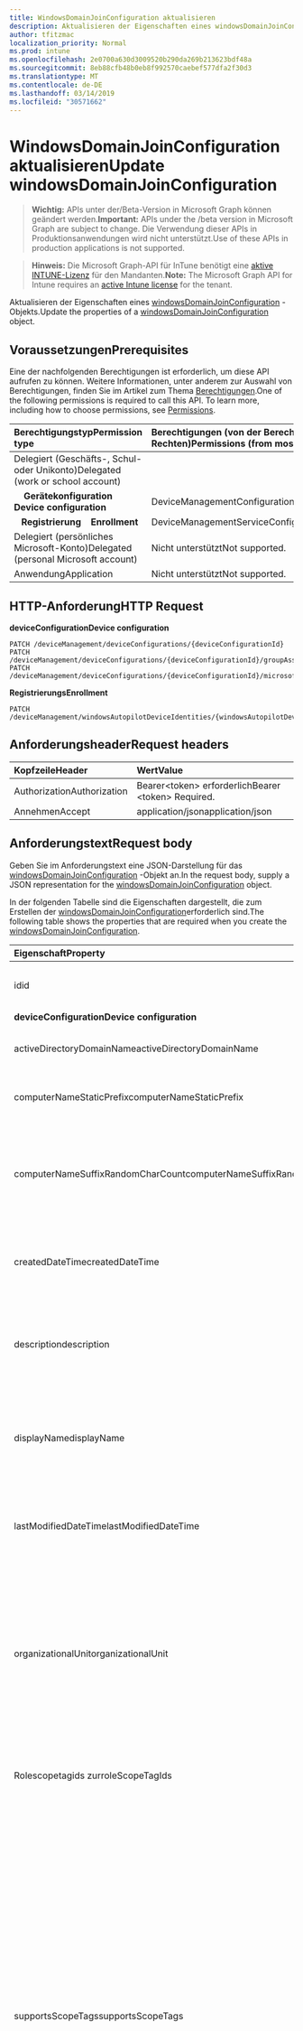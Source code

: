 ```yaml
---
title: WindowsDomainJoinConfiguration aktualisieren
description: Aktualisieren der Eigenschaften eines windowsDomainJoinConfiguration-Objekts.
author: tfitzmac
localization_priority: Normal
ms.prod: intune
ms.openlocfilehash: 2e0700a630d3009520b290da269b213623bdf48a
ms.sourcegitcommit: 8eb88cfb48b0eb8f992570caebef577dfa2f30d3
ms.translationtype: MT
ms.contentlocale: de-DE
ms.lasthandoff: 03/14/2019
ms.locfileid: "30571662"
---
```

# <a name="update-windowsdomainjoinconfiguration"></a><span data-ttu-id="c6271-103">WindowsDomainJoinConfiguration aktualisieren</span><span class="sxs-lookup"><span data-stu-id="c6271-103">Update windowsDomainJoinConfiguration</span></span>

> <span data-ttu-id="c6271-104">**Wichtig:** APIs unter der/Beta-Version in Microsoft Graph können geändert werden.</span><span class="sxs-lookup"><span data-stu-id="c6271-104">**Important:** APIs under the /beta version in Microsoft Graph are subject to change.</span></span> <span data-ttu-id="c6271-105">Die Verwendung dieser APIs in Produktionsanwendungen wird nicht unterstützt.</span><span class="sxs-lookup"><span data-stu-id="c6271-105">Use of these APIs in production applications is not supported.</span></span>

> <span data-ttu-id="c6271-106">**Hinweis:** Die Microsoft Graph-API für InTune benötigt eine [aktive INTUNE-Lizenz](https://go.microsoft.com/fwlink/?linkid=839381) für den Mandanten.</span><span class="sxs-lookup"><span data-stu-id="c6271-106">**Note:** The Microsoft Graph API for Intune requires an [active Intune license](https://go.microsoft.com/fwlink/?linkid=839381) for the tenant.</span></span>

<span data-ttu-id="c6271-107">Aktualisieren der Eigenschaften eines [windowsDomainJoinConfiguration](../resources/intune-shared-windowsdomainjoinconfiguration.md) -Objekts.</span><span class="sxs-lookup"><span data-stu-id="c6271-107">Update the properties of a [windowsDomainJoinConfiguration](../resources/intune-shared-windowsdomainjoinconfiguration.md) object.</span></span>
## <a name="prerequisites"></a><span data-ttu-id="c6271-108">Voraussetzungen</span><span class="sxs-lookup"><span data-stu-id="c6271-108">Prerequisites</span></span>
<span data-ttu-id="c6271-p102">Eine der nachfolgenden Berechtigungen ist erforderlich, um diese API aufrufen zu können. Weitere Informationen, unter anderem zur Auswahl von Berechtigungen, finden Sie im Artikel zum Thema [Berechtigungen](/concepts/permissions-reference.md).</span><span class="sxs-lookup"><span data-stu-id="c6271-p102">One of the following permissions is required to call this API. To learn more, including how to choose permissions, see [Permissions](/concepts/permissions-reference.md).</span></span>

|<span data-ttu-id="c6271-111">Berechtigungstyp</span><span class="sxs-lookup"><span data-stu-id="c6271-111">Permission type</span></span>|<span data-ttu-id="c6271-112">Berechtigungen (von der Berechtigung mit den meisten Rechten zu der mit den wenigsten Rechten)</span><span class="sxs-lookup"><span data-stu-id="c6271-112">Permissions (from most to least privileged)</span></span>|
|:---|:---|
|<span data-ttu-id="c6271-113">Delegiert (Geschäfts-, Schul- oder Unikonto)</span><span class="sxs-lookup"><span data-stu-id="c6271-113">Delegated (work or school account)</span></span>||
| <span data-ttu-id="c6271-114">&nbsp; &nbsp; **Gerätekonfiguration**</span><span class="sxs-lookup"><span data-stu-id="c6271-114">&nbsp; &nbsp; **Device configuration**</span></span> | <span data-ttu-id="c6271-115">DeviceManagementConfiguration.ReadWrite.All</span><span class="sxs-lookup"><span data-stu-id="c6271-115">DeviceManagementConfiguration.ReadWrite.All</span></span> |
| <span data-ttu-id="c6271-116">&nbsp;&nbsp; **Registrierung**</span><span class="sxs-lookup"><span data-stu-id="c6271-116">&nbsp; &nbsp; **Enrollment**</span></span> | <span data-ttu-id="c6271-117">DeviceManagementServiceConfig.ReadWrite.All</span><span class="sxs-lookup"><span data-stu-id="c6271-117">DeviceManagementServiceConfig.ReadWrite.All</span></span>|
|<span data-ttu-id="c6271-118">Delegiert (persönliches Microsoft-Konto)</span><span class="sxs-lookup"><span data-stu-id="c6271-118">Delegated (personal Microsoft account)</span></span>|<span data-ttu-id="c6271-119">Nicht unterstützt</span><span class="sxs-lookup"><span data-stu-id="c6271-119">Not supported.</span></span>|
|<span data-ttu-id="c6271-120">Anwendung</span><span class="sxs-lookup"><span data-stu-id="c6271-120">Application</span></span>|<span data-ttu-id="c6271-121">Nicht unterstützt</span><span class="sxs-lookup"><span data-stu-id="c6271-121">Not supported.</span></span>|

## <a name="http-request"></a><span data-ttu-id="c6271-122">HTTP-Anforderung</span><span class="sxs-lookup"><span data-stu-id="c6271-122">HTTP Request</span></span>

<span data-ttu-id="c6271-123">**deviceConfiguration**</span><span class="sxs-lookup"><span data-stu-id="c6271-123">**Device configuration**</span></span>
<!-- {
  "blockType": "ignored"
}
-->
``` http
PATCH /deviceManagement/deviceConfigurations/{deviceConfigurationId}
PATCH /deviceManagement/deviceConfigurations/{deviceConfigurationId}/groupAssignments/{deviceConfigurationGroupAssignmentId}/deviceConfiguration
PATCH /deviceManagement/deviceConfigurations/{deviceConfigurationId}/microsoft.graph.windowsDomainJoinConfiguration/networkAccessConfigurations/{deviceConfigurationId}
```

<span data-ttu-id="c6271-124">**Registrierungs**</span><span class="sxs-lookup"><span data-stu-id="c6271-124">**Enrollment**</span></span>
<!-- {
  "blockType": "ignored"
}
-->
``` http
PATCH /deviceManagement/windowsAutopilotDeviceIdentities/{windowsAutopilotDeviceIdentityId}/deploymentProfile/microsoft.graph.activeDirectoryWindowsAutopilotDeploymentProfile/domainJoinConfiguration
```

## <a name="request-headers"></a><span data-ttu-id="c6271-125">Anforderungsheader</span><span class="sxs-lookup"><span data-stu-id="c6271-125">Request headers</span></span>
|<span data-ttu-id="c6271-126">Kopfzeile</span><span class="sxs-lookup"><span data-stu-id="c6271-126">Header</span></span>|<span data-ttu-id="c6271-127">Wert</span><span class="sxs-lookup"><span data-stu-id="c6271-127">Value</span></span>|
|:---|:---|
|<span data-ttu-id="c6271-128">Authorization</span><span class="sxs-lookup"><span data-stu-id="c6271-128">Authorization</span></span>|<span data-ttu-id="c6271-129">Bearer&lt;token&gt; erforderlich</span><span class="sxs-lookup"><span data-stu-id="c6271-129">Bearer &lt;token&gt; Required.</span></span>|
|<span data-ttu-id="c6271-130">Annehmen</span><span class="sxs-lookup"><span data-stu-id="c6271-130">Accept</span></span>|<span data-ttu-id="c6271-131">application/json</span><span class="sxs-lookup"><span data-stu-id="c6271-131">application/json</span></span>|

## <a name="request-body"></a><span data-ttu-id="c6271-132">Anforderungstext</span><span class="sxs-lookup"><span data-stu-id="c6271-132">Request body</span></span>
<span data-ttu-id="c6271-133">Geben Sie im Anforderungstext eine JSON-Darstellung für das [windowsDomainJoinConfiguration](../resources/intune-shared-windowsdomainjoinconfiguration.md) -Objekt an.</span><span class="sxs-lookup"><span data-stu-id="c6271-133">In the request body, supply a JSON representation for the [windowsDomainJoinConfiguration](../resources/intune-shared-windowsdomainjoinconfiguration.md) object.</span></span>

<span data-ttu-id="c6271-134">In der folgenden Tabelle sind die Eigenschaften dargestellt, die zum Erstellen der [windowsDomainJoinConfiguration](../resources/intune-shared-windowsdomainjoinconfiguration.md)erforderlich sind.</span><span class="sxs-lookup"><span data-stu-id="c6271-134">The following table shows the properties that are required when you create the [windowsDomainJoinConfiguration](../resources/intune-shared-windowsdomainjoinconfiguration.md).</span></span>

|<span data-ttu-id="c6271-135">Eigenschaft</span><span class="sxs-lookup"><span data-stu-id="c6271-135">Property</span></span>|<span data-ttu-id="c6271-136">Typ</span><span class="sxs-lookup"><span data-stu-id="c6271-136">Type</span></span>|<span data-ttu-id="c6271-137">Beschreibung</span><span class="sxs-lookup"><span data-stu-id="c6271-137">Description</span></span>|
|:---|:---|:---|
|<span data-ttu-id="c6271-138">id</span><span class="sxs-lookup"><span data-stu-id="c6271-138">id</span></span>|<span data-ttu-id="c6271-139">String</span><span class="sxs-lookup"><span data-stu-id="c6271-139">String</span></span>|<span data-ttu-id="c6271-140">Schlüssel der Entität</span><span class="sxs-lookup"><span data-stu-id="c6271-140">Key of the entity.</span></span> <span data-ttu-id="c6271-141">Geerbt von [deviceConfiguration](../resources/intune-deviceconfig-deviceconfiguration.md).</span><span class="sxs-lookup"><span data-stu-id="c6271-141">Inherited from [deviceConfiguration](../resources/intune-deviceconfig-deviceconfiguration.md)</span></span>|
|<span data-ttu-id="c6271-142">**deviceConfiguration**</span><span class="sxs-lookup"><span data-stu-id="c6271-142">**Device configuration**</span></span>|
|<span data-ttu-id="c6271-143">activeDirectoryDomainName</span><span class="sxs-lookup"><span data-stu-id="c6271-143">activeDirectoryDomainName</span></span>|<span data-ttu-id="c6271-144">String</span><span class="sxs-lookup"><span data-stu-id="c6271-144">String</span></span>|<span data-ttu-id="c6271-145">Active Directory-Domänenname, der beitreten soll.</span><span class="sxs-lookup"><span data-stu-id="c6271-145">Active Directory domain name to join.</span></span>|
|<span data-ttu-id="c6271-146">computerNameStaticPrefix</span><span class="sxs-lookup"><span data-stu-id="c6271-146">computerNameStaticPrefix</span></span>|<span data-ttu-id="c6271-147">String</span><span class="sxs-lookup"><span data-stu-id="c6271-147">String</span></span>|<span data-ttu-id="c6271-148">Fester Präfix für Computername.</span><span class="sxs-lookup"><span data-stu-id="c6271-148">Fixed prefix to be used for computer name.</span></span>|
|<span data-ttu-id="c6271-149">computerNameSuffixRandomCharCount</span><span class="sxs-lookup"><span data-stu-id="c6271-149">computerNameSuffixRandomCharCount</span></span>|<span data-ttu-id="c6271-150">Int32</span><span class="sxs-lookup"><span data-stu-id="c6271-150">Int32</span></span>|<span data-ttu-id="c6271-151">Dynamisch generierte Zeichen, die als Suffix für den Computernamen verwendet werden.</span><span class="sxs-lookup"><span data-stu-id="c6271-151">Dynamically generated characters used as suffix for computer name.</span></span> <span data-ttu-id="c6271-152">Gültige Werte 3 bis 14</span><span class="sxs-lookup"><span data-stu-id="c6271-152">Valid values 3 to 14</span></span>|
|<span data-ttu-id="c6271-153">createdDateTime</span><span class="sxs-lookup"><span data-stu-id="c6271-153">createdDateTime</span></span>|<span data-ttu-id="c6271-154">DateTimeOffset</span><span class="sxs-lookup"><span data-stu-id="c6271-154">DateTimeOffset</span></span>|<span data-ttu-id="c6271-155">Datum und Uhrzeit der Erstellung des Objekts.</span><span class="sxs-lookup"><span data-stu-id="c6271-155">DateTime the object was created.</span></span> <span data-ttu-id="c6271-156">Geerbt von [deviceConfiguration](../resources/intune-deviceconfig-deviceconfiguration.md).</span><span class="sxs-lookup"><span data-stu-id="c6271-156">Inherited from [deviceConfiguration](../resources/intune-deviceconfig-deviceconfiguration.md)</span></span>|
|<span data-ttu-id="c6271-157">description</span><span class="sxs-lookup"><span data-stu-id="c6271-157">description</span></span>|<span data-ttu-id="c6271-158">Zeichenfolge</span><span class="sxs-lookup"><span data-stu-id="c6271-158">String</span></span>|<span data-ttu-id="c6271-159">Beschreibung der Gerätekonfiguration (vom Administrator festgelegt).</span><span class="sxs-lookup"><span data-stu-id="c6271-159">Admin provided description of the Device Configuration.</span></span> <span data-ttu-id="c6271-160">Geerbt von [deviceConfiguration](../resources/intune-deviceconfig-deviceconfiguration.md).</span><span class="sxs-lookup"><span data-stu-id="c6271-160">Inherited from [deviceConfiguration](../resources/intune-deviceconfig-deviceconfiguration.md)</span></span>|
|<span data-ttu-id="c6271-161">displayName</span><span class="sxs-lookup"><span data-stu-id="c6271-161">displayName</span></span>|<span data-ttu-id="c6271-162">String</span><span class="sxs-lookup"><span data-stu-id="c6271-162">String</span></span>|<span data-ttu-id="c6271-163">Name der Gerätekonfiguration (vom Administrator festgelegt).</span><span class="sxs-lookup"><span data-stu-id="c6271-163">Admin provided name of the device configuration.</span></span> <span data-ttu-id="c6271-164">Geerbt von [deviceConfiguration](../resources/intune-deviceconfig-deviceconfiguration.md).</span><span class="sxs-lookup"><span data-stu-id="c6271-164">Inherited from [deviceConfiguration](../resources/intune-deviceconfig-deviceconfiguration.md)</span></span>|
|<span data-ttu-id="c6271-165">lastModifiedDateTime</span><span class="sxs-lookup"><span data-stu-id="c6271-165">lastModifiedDateTime</span></span>|<span data-ttu-id="c6271-166">DateTimeOffset</span><span class="sxs-lookup"><span data-stu-id="c6271-166">DateTimeOffset</span></span>|<span data-ttu-id="c6271-167">Datum und Uhrzeit der letzten Änderung des Objekts.</span><span class="sxs-lookup"><span data-stu-id="c6271-167">DateTime the object was last modified.</span></span> <span data-ttu-id="c6271-168">Geerbt von [deviceConfiguration](../resources/intune-deviceconfig-deviceconfiguration.md).</span><span class="sxs-lookup"><span data-stu-id="c6271-168">Inherited from [deviceConfiguration](../resources/intune-deviceconfig-deviceconfiguration.md)</span></span>|
|<span data-ttu-id="c6271-169">organizationalUnit</span><span class="sxs-lookup"><span data-stu-id="c6271-169">organizationalUnit</span></span>|<span data-ttu-id="c6271-170">String</span><span class="sxs-lookup"><span data-stu-id="c6271-170">String</span></span>|<span data-ttu-id="c6271-171">Organisationseinheit (Organizational Unit, OU), in der das Computerkonto erstellt wird.</span><span class="sxs-lookup"><span data-stu-id="c6271-171">Organizational unit (OU) where the computer account will be created.</span></span> <span data-ttu-id="c6271-172">Wenn dieser Parameter NULL ist, wird der bekannte Computerobjekt Container als veröffentlicht in der Domäne verwendet.</span><span class="sxs-lookup"><span data-stu-id="c6271-172">If this parameter is NULL, the well known computer object container will be used as published in the domain.</span></span>|
|<span data-ttu-id="c6271-173">Rolescopetagids zur</span><span class="sxs-lookup"><span data-stu-id="c6271-173">roleScopeTagIds</span></span>|<span data-ttu-id="c6271-174">String collection</span><span class="sxs-lookup"><span data-stu-id="c6271-174">String collection</span></span>|<span data-ttu-id="c6271-175">Liste der Bereichs Tags für diese Entitätsinstanz.</span><span class="sxs-lookup"><span data-stu-id="c6271-175">List of Scope Tags for this Entity instance.</span></span> <span data-ttu-id="c6271-176">Geerbt von [deviceConfiguration](../resources/intune-deviceconfig-deviceconfiguration.md).</span><span class="sxs-lookup"><span data-stu-id="c6271-176">Inherited from [deviceConfiguration](../resources/intune-deviceconfig-deviceconfiguration.md)</span></span>|
|<span data-ttu-id="c6271-177">supportsScopeTags</span><span class="sxs-lookup"><span data-stu-id="c6271-177">supportsScopeTags</span></span>|<span data-ttu-id="c6271-178">Boolesch</span><span class="sxs-lookup"><span data-stu-id="c6271-178">Boolean</span></span>|<span data-ttu-id="c6271-179">Gibt an, ob die zugrunde liegende Gerätekonfiguration die Zuweisung von Bereichs Tags unterstützt.</span><span class="sxs-lookup"><span data-stu-id="c6271-179">Indicates whether or not the underlying Device Configuration supports the assignment of scope tags.</span></span> <span data-ttu-id="c6271-180">Das Zuweisen zur ScopeTags-Eigenschaft ist nicht zulässig, wenn dieser Wert auf false festgelegt ist und Entitäten für bereichsbezogene Benutzer nicht sichtbar sind.</span><span class="sxs-lookup"><span data-stu-id="c6271-180">Assigning to the ScopeTags property is not allowed when this value is false and entities will not be visible to scoped users.</span></span> <span data-ttu-id="c6271-181">Dies geschieht für in Silverlight erstellte Legacy Richtlinien und kann durch Löschen und erneutes Erstellen der Richtlinie im Azure-Portal aufgelöst werden.</span><span class="sxs-lookup"><span data-stu-id="c6271-181">This occurs for Legacy policies created in Silverlight and can be resolved by deleting and recreating the policy in the Azure Portal.</span></span> <span data-ttu-id="c6271-182">Diese Eigenschaft ist schreibgeschützt.</span><span class="sxs-lookup"><span data-stu-id="c6271-182">This property is read-only.</span></span> <span data-ttu-id="c6271-183">Geerbt von [deviceConfiguration](../resources/intune-deviceconfig-deviceconfiguration.md).</span><span class="sxs-lookup"><span data-stu-id="c6271-183">Inherited from [deviceConfiguration](../resources/intune-deviceconfig-deviceconfiguration.md)</span></span>|
|<span data-ttu-id="c6271-184">Version</span><span class="sxs-lookup"><span data-stu-id="c6271-184">version</span></span>|<span data-ttu-id="c6271-185">Int32</span><span class="sxs-lookup"><span data-stu-id="c6271-185">Int32</span></span>|<span data-ttu-id="c6271-186">Version der Gerätekonfiguration.</span><span class="sxs-lookup"><span data-stu-id="c6271-186">Version of the device configuration.</span></span> <span data-ttu-id="c6271-187">Geerbt von [deviceConfiguration](../resources/intune-deviceconfig-deviceconfiguration.md).</span><span class="sxs-lookup"><span data-stu-id="c6271-187">Inherited from [deviceConfiguration](../resources/intune-deviceconfig-deviceconfiguration.md)</span></span>|



<span data-ttu-id="c6271-188">Hinweis: die Unterstützung von Anforderungstext Körpern hängt vom Kontext des Aufrufs ab.</span><span class="sxs-lookup"><span data-stu-id="c6271-188">Note: Request body properties support depends on the context of the call.</span></span>  <span data-ttu-id="c6271-189">Nicht alle Eigenschaften sind für alle Workflows geeignet.</span><span class="sxs-lookup"><span data-stu-id="c6271-189">Not all properties are appropriate for all workflows.</span></span>

## <a name="response"></a><span data-ttu-id="c6271-190">Antwort</span><span class="sxs-lookup"><span data-stu-id="c6271-190">Response</span></span>
<span data-ttu-id="c6271-191">Bei erfolgreicher Ausführung gibt diese Methode den `200 OK` Antwortcode und ein aktualisiertes [windowsDomainJoinConfiguration](../resources/intune-shared-windowsdomainjoinconfiguration.md) -Objekt im Antworttext zurück.</span><span class="sxs-lookup"><span data-stu-id="c6271-191">If successful, this method returns a `200 OK` response code and an updated [windowsDomainJoinConfiguration](../resources/intune-shared-windowsdomainjoinconfiguration.md) object in the response body.</span></span>

## <a name="example"></a><span data-ttu-id="c6271-192">Beispiel</span><span class="sxs-lookup"><span data-stu-id="c6271-192">Example</span></span>
### <a name="request"></a><span data-ttu-id="c6271-193">Anforderung</span><span class="sxs-lookup"><span data-stu-id="c6271-193">Request</span></span>
<span data-ttu-id="c6271-194">Nachfolgend sehen Sie ein Beispiel der Anforderung.</span><span class="sxs-lookup"><span data-stu-id="c6271-194">Here is an example of the request.</span></span>
``` http
PATCH https://graph.microsoft.com/beta/deviceManagement/deviceConfigurations/{deviceConfigurationId}
Content-type: application/json
Content-length: 344

{
  "lastModifiedDateTime": "2017-01-01T00:00:35.1329464-08:00",
  "description": "Description value",
  "displayName": "Display Name value",
  "version": 7,
  "computerNameStaticPrefix": "Computer Name Static Prefix value",
  "computerNameSuffixRandomCharCount": 1,
  "activeDirectoryDomainName": "Active Directory Domain Name value"
}
```

### <a name="response"></a><span data-ttu-id="c6271-195">Antwort</span><span class="sxs-lookup"><span data-stu-id="c6271-195">Response</span></span>
<span data-ttu-id="c6271-196">Nachfolgend sehen Sie ein Beispiel der Antwort.</span><span class="sxs-lookup"><span data-stu-id="c6271-196">Here is an example of the response.</span></span> <span data-ttu-id="c6271-197">Hinweis: Das hier gezeigte Antwortobjekt ist möglicherweise aus Platzgründen abgeschnitten.</span><span class="sxs-lookup"><span data-stu-id="c6271-197">Note: The response object shown here may be truncated for brevity.</span></span> <span data-ttu-id="c6271-198">Von tatsächlichen aufrufen zurückgegebene Eigenschaften variieren je nach Kontext.</span><span class="sxs-lookup"><span data-stu-id="c6271-198">Properties returned by actual calls vary according to the context.</span></span>
``` http
HTTP/1.1 200 OK
Content-Type: application/json
Content-Length: 521

{
  "@odata.type": "#microsoft.graph.windowsDomainJoinConfiguration",
  "id": "40118d08-8d08-4011-088d-1140088d1140",
  "lastModifiedDateTime": "2017-01-01T00:00:35.1329464-08:00",
  "createdDateTime": "2017-01-01T00:02:43.5775965-08:00",
  "description": "Description value",
  "displayName": "Display Name value",
  "version": 7,
  "computerNameStaticPrefix": "Computer Name Static Prefix value",
  "computerNameSuffixRandomCharCount": 1,
  "activeDirectoryDomainName": "Active Directory Domain Name value"
}
```



